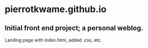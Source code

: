 # pierrotkwame.github.io

## Initial front end project; a personal weblog. 
Landing page with index.html, added .css, etc. 
